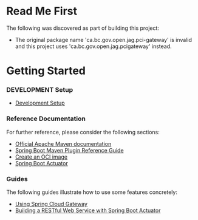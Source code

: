 # Read Me First
The following was discovered as part of building this project:

* The original package name 'ca.bc.gov.open.jag.pci-gateway' is invalid and this project uses 'ca.bc.gov.open.jag.pcigateway' instead.

# Getting Started

### DEVELOPMENT Setup  
* [Development Setup](https://justice.gov.bc.ca/wiki/display/PCIG/Development+Setup)

### Reference Documentation
For further reference, please consider the following sections:

* [Official Apache Maven documentation](https://maven.apache.org/guides/index.html)
* [Spring Boot Maven Plugin Reference Guide](https://docs.spring.io/spring-boot/docs/2.4.0/maven-plugin/reference/html/)
* [Create an OCI image](https://docs.spring.io/spring-boot/docs/2.4.0/maven-plugin/reference/html/#build-image)
* [Spring Boot Actuator](https://docs.spring.io/spring-boot/docs/2.4.0/reference/htmlsingle/#production-ready)

### Guides
The following guides illustrate how to use some features concretely:

* [Using Spring Cloud Gateway](https://github.com/spring-cloud-samples/spring-cloud-gateway-sample)
* [Building a RESTful Web Service with Spring Boot Actuator](https://spring.io/guides/gs/actuator-service/)

